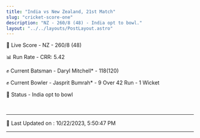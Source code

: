 ```yaml
---
title: "India vs New Zealand, 21st Match"
slug: "cricket-score-one"
description: "NZ - 260/8 (48) - India opt to bowl."
layout: "../../layouts/PostLayout.astro"
---
```


🔴 Live Score - NZ - 260/8 (48)  

📊 Run Rate - CRR: 5.42  

✊ Current Batsman - Daryl Mitchell* - 118(120)  

✊ Current Bowler - Jasprit Bumrah* - 9 Over 42 Run - 1 Wicket  

📑 Status - India opt to bowl

<br />

***

📝 Last Updated on : 10/22/2023, 5:50:47 PM

***

